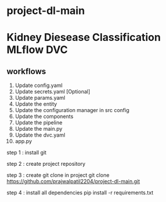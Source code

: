 # project-dl-main
# Kidney Diesease Classification MLflow DVC

## workflows 

1. Update config.yaml
2. Update secrets.yaml [Optional]
3. Update params.yaml
4. Update the entity
5. Update the configuration manager in src config
6. Update the components
7. Update the pipeline 
8. Update the main.py
9. Update the dvc.yaml
10. app.py


step 1 : install git

step 2 : create project repository

step 3 : create git clone in project
git clone https://github.com/prajwalpatil2204/project-dl-main.git 

step 4 : install all dependencies 
pip install -r requirements.txt